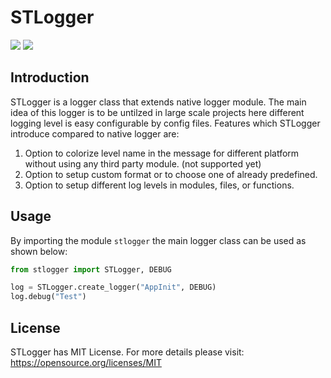 # STLogger
![](https://github.com/nradakovic/logger/workflows/static_code_validation_src/badge.svg)
![](https://github.com/nradakovic/logger/workflows/static_code_validation_tests/badge.svg)

## Introduction
STLogger is a logger class that extends native logger module. The main idea 
of this logger is to be untilzed in large scale projects here different 
logging level is easy configurable by config files. 
Features which STLogger introduce compared to native logger are:
1. Option to colorize level name in the message for different platform 
without using any third party module. (not 
supported yet)
2. Option to setup custom format or to choose one of already predefined.
3. Option to setup different log levels in modules, files, or functions.

## Usage
By importing the module `stlogger` the main logger class can be used as shown
 below:
```python
from stlogger import STLogger, DEBUG

log = STLogger.create_logger("AppInit", DEBUG)
log.debug("Test")
```

## License
STLogger has MIT License.
For more details please visit: https://opensource.org/licenses/MIT
